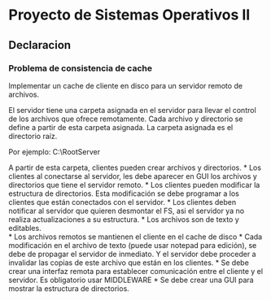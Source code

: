 # Proyecto de Sistemas Operativos II

## Declaracion

### Problema de consistencia de cache
Implementar un cache de cliente en disco para un servidor remoto de archivos. 

El servidor tiene una carpeta asignada en el servidor para llevar el control de los archivos que ofrece remotamente. Cada archivo y directorio se define a partir de esta carpeta asignada. La carpeta asignada es el directorio raíz. 

Por ejemplo: C:\RootServer

A partir de esta carpeta, clientes pueden crear archivos y directorios. 
    * Los clientes al conectarse al servidor, les debe aparecer en GUI los archivos y directorios que tiene el servidor remoto.
    * Los clientes pueden modificar la estructura de directorios. Esta modificación se debe programar a los clientes que están conectados con el servidor.
    * Los clientes deben notificar al servidor que quieren desmontar el FS, asi el servidor ya no realiza actualizaciones a su estructura.
    * Los archivos son de texto y editables.  	
    * Los archivos remotos se mantienen el cliente en el cache de disco
    * Cada modificación en el archivo de texto (puede usar notepad para edición), se debe de propagar el servidor de inmediato. Y el servidor debe proceder a invalidar las copias de este archivo que están en los clientes.
    * Se debe crear una interfaz remota para establecer comunicación entre el cliente y el servidor. Es obligatorio usar MIDDLEWARE
    * Se debe crear una GUI para mostrar la estructura de directorios.														
